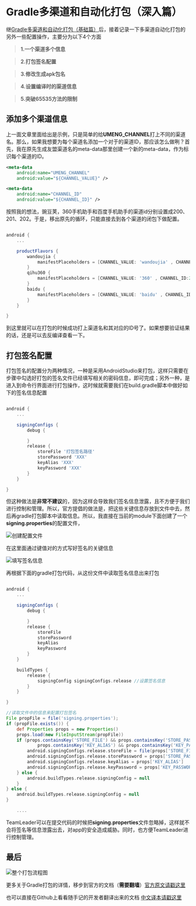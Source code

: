 # Gradle多渠道和自动化打包（深入篇）

继[Gradle多渠道和自动化打包（基础篇）](5_Gradle多渠道和自动化打包（基础篇）.md)后，接着记录一下多渠道自动化打包的另外一些配置操作，主要分为以下4个方面

> **1.一个渠道多个信息**

> **2.打包签名配置**

> **3.修改生成apk包名**

> **4.设置编译时的渠道信息**

> **5.突破65535方法的限制**


## 添加多个渠道信息

上一面文章里面给出是示例，只是简单的给**UMENG_CHANNEL**打上不同的渠道名。那么，如果我想要为每个渠道名添加一个对于的渠道ID，那应该怎么做咧？首先，我在原先生成友盟渠道名的meta-data那里创建一个新的meta-data，作为标识每个渠道的ID。

```xml
<meta-data
	android:name="UMENG_CHANNEL"
    android:value="${CHANNEL_VALUE}" />

<meta-data
    android:name="CHANNEL_ID"
    android:value="${CHANNEL_ID}" />

```

按照我的想法，豌豆荚，360手机助手和百度手机助手的渠道id分别设置成200、201、202。于是，移出原先的循环，只能直接去到各个渠道的闭包下做配置。

```groovy

android {
    ...

    productFlavors {
        wandoujia {
            manifestPlaceholders = [CHANNEL_VALUE: 'wandoujia' , CHANNEL_ID:200]
        }
        qihu360 {
            manifestPlaceholders = [CHANNEL_VALUE: '360' , CHANNEL_ID:201]
        }
        baidu {
            manifestPlaceholders = [CHANNEL_VALUE: 'baidu' , CHANNEL_ID:202]
        }
    }

}

```

到这里就可以在打包的时候成功打上渠道名和其对应的ID号了。如果想要验证结果的话，还是可以去反编译查看一下。

## 打包签名配置

打包签名的配置分为两种情况，一种是采用AndroidStudio来打包，这样只需要在步骤中勾选好打包的签名文件已经填写相关的密码信息，即可完成；另外一种，是进入到命令行界面进行打包操作，这时候就需要我们在build.gradle脚本中做好如下的签名信息配置

```groovy

android {
    ...

    signingConfigs {
        debug {

        }
        release {
            storeFile '打包签名路径'
            storePassword 'XXX'
            keyAlias 'XXX'
            keyPassword 'XXX'
        }
    }

}

```

但这种做法是**非常不建议**的，因为这样会导致我们签名信息泄露，且不方便于我们进行控制和管理。所以，官方提倡的做法是，把这些关键信息存放到文件中去，然后再gradle打包脚本中读取信息。所以，我直接在当前的module下面创建了一个**signing.properties**的配置文件，

![创建配置文件](http://g.hiphotos.baidu.com/image/pic/item/ca1349540923dd5470c3e469d709b3de9c82487a.jpg)

在这里面通过键值对的方式写好签名的关键信息

![填写签名信息](http://a.hiphotos.baidu.com/image/pic/item/37d12f2eb9389b50473da3538335e5dde6116ef4.jpg)

再根据下面的gradle打包代码，从这份文件中读取签名信息出来打包

```groovy

android {
    ...

    signingConfigs {
        debug {

        }
        release {
            storeFile 
            storePassword 
            keyAlias 
            keyPassword 
        }
    }

	buildTypes {
        release {
            signingConfig signingConfigs.release //设置签名信息
        }
    }

}

//读取文件中的信息来配置打包签名
File propFile = file('signing.properties');
if (propFile.exists()) {
    def Properties props = new Properties()
    props.load(new FileInputStream(propFile))
    if (props.containsKey('STORE_FILE') && props.containsKey('STORE_PASSWORD') &&
            props.containsKey('KEY_ALIAS') && props.containsKey('KEY_PASSWORD')) {
        android.signingConfigs.release.storeFile = file(props['STORE_FILE'])
        android.signingConfigs.release.storePassword = props['STORE_PASSWORD']
        android.signingConfigs.release.keyAlias = props['KEY_ALIAS']
        android.signingConfigs.release.keyPassword = props['KEY_PASSWORD']
    } else {
        android.buildTypes.release.signingConfig = null
    }
} else {
    android.buildTypes.release.signingConfig = null
}

	....

```

TeamLeader可以在提交代码的时候把**signing.properties**文件忽略掉，这样就不会将签名等信息泄露出去，对app的安全造成威胁。同时，也方便TeamLeader进行控制管理。




## 最后


![整个打包流程图](http://a.hiphotos.baidu.com/image/pic/item/a71ea8d3fd1f4134af87467f231f95cad1c85e7a.jpg)


更多关于Gradle打包的详情，移步到官方的文档（**需要翻墙**）[官方原文请戳这里](http://tools.android.com/tech-docs/new-build-system/user-guide)

也可以直接在Github上看看随手记的开发者翻译出来的文档 [中文译本请戳这里](https://github.com/rujews/android-tech-docs/blob/master/new-build-system/user-guide/README.md)